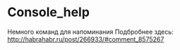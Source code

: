 # Console_help
Немного команд для напоминания
Подбробнее здесь:
http://habrahabr.ru/post/266933/#comment_8575267
